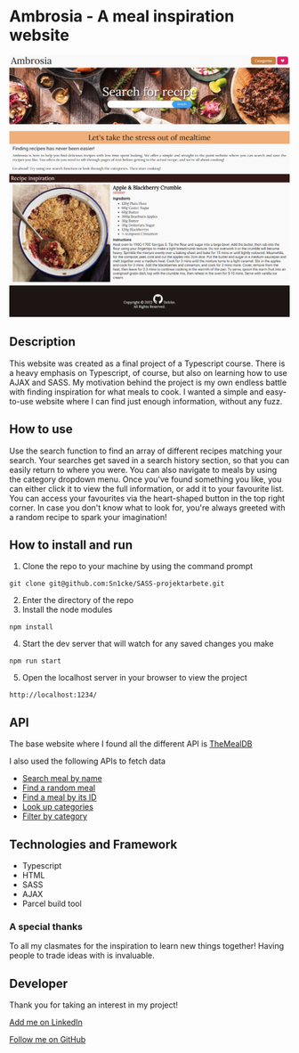 # Ambrosia - A meal inspiration website

![WebsiteOverviewImg](/src/images/Ambrosia%20MealDB.png)

## Description

This website was created as a final project of a Typescript course. There is a heavy emphasis on Typescript, of course, but also on learning how to use AJAX and SASS. My motivation behind the project is my own endless battle with finding inspiration for what meals to cook. I wanted a simple and easy-to-use website where I can find just enough information, without any fuzz.

## How to use

Use the search function to find an array of different recipes matching your search. Your searches get saved in a search history section, so that you can easily return to where you were. You can also navigate to meals by using the category dropdown menu. Once you've found something you like, you can either click it to view the full information, or add it to your favourite list. You can access your favourites via the heart-shaped button in the top right corner. In case you don't know what to look for, you're always greeted with a random recipe to spark your imagination!

## How to install and run

1.  Clone the repo to your machine by using the command prompt

```
git clone git@github.com:Sn1cke/SASS-projektarbete.git
```

2. Enter the directory of the repo
3. Install the node modules

```
npm install
```

4. Start the dev server that will watch for any saved changes you make

```
npm run start
```

5. Open the localhost server in your browser to view the project

```
http://localhost:1234/
```

## API

The base website where I found all the different API is [TheMealDB](https://www.themealdb.com/api.php)

I also used the following APIs to fetch data

- [Search meal by name](https://www.themealdb.com/api/json/v1/1/search.php?s=)
- [Find a random meal](https://www.themealdb.com/api/json/v1/1/random.php)
- [Find a meal by its ID](https://www.themealdb.com/api/json/v1/1/lookup.php?i=)
- [Look up categories](https://www.themealdb.com/api/json/v1/1/categories.php)
- [Filter by category](https://www.themealdb.com/api/json/v1/1/filter.php?c=)

## Technologies and Framework

- Typescript
- HTML
- SASS
- AJAX
- Parcel build tool

### A special thanks

To all my clasmates for the inspiration to learn new things together! Having people to trade ideas with is invaluable.

## Developer

Thank you for taking an interest in my project!

[Add me on LinkedIn](https://www.linkedin.com/in/niclas-broberg-a6b079251/)

[Follow me on GitHub](https://github.com/Sn1cke)
